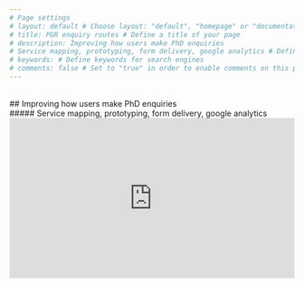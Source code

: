 ```yaml
---
# Page settings
# layout: default # Choose layout: "default", "homepage" or "documentation-archive"
# title: PGR enquiry routes # Define a title of your page
# description: Improving how users make PhD enquiries 
# Service mapping, prototyping, form delivery, google analytics # Define a description of your page
# keywords: # Define keywords for search engines
# comments: false # Set to "true" in order to enable comments on this page. Make sure you properly setup "disqus_forum_shortname" variable in "_config.yml"
---
```



<style>
.container {
  position: relative;
  width: 100%;
  overflow: hidden;
  padding-top: 56.25%; /* 16:9 Aspect Ratio */
}

.responsive-iframe {
  position: absolute;
  top: 0;
  left: 0;
  bottom: 0;
  right: 0;
  width: 100%;
  height: 100%;
  border: none;
}
</style>

<br/>
## Improving how users make PhD enquiries <br/>
##### Service mapping, prototyping, form delivery, google analytics

<div class="container"> 
<iframe class="responsive-iframe" src="https://miro.com/app/embed/uXjVOAcpTYc=/?pres=1&frameId=3458764522415727038" frameBorder="0" scrolling="no" allowFullScreen></iframe>
</div>









